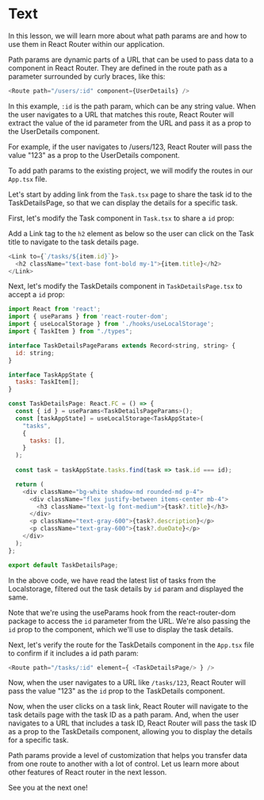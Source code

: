# Text

In this lesson, we will learn more about what path params are and how to use them in React Router within our application.

Path params are dynamic parts of a URL that can be used to pass data to a component in React Router. They are defined in the route path as a parameter surrounded by curly braces, like this:

```js
<Route path="/users/:id" component={UserDetails} />
```

In this example, `:id` is the path param, which can be any string value. When the user navigates to a URL that matches this route, React Router will extract the value of the id parameter from the URL and pass it as a prop to the UserDetails component.

For example, if the user navigates to /users/123, React Router will pass the value "123" as a prop to the UserDetails component.

To add path params to the existing project, we will modify the routes in our `App.tsx` file.

Let's start by adding link from the `Task.tsx` page to share the task id to the TaskDetailsPage, so that we can display the details for a specific task.

First, let's modify the Task component in `Task.tsx` to share a `id` prop:

Add a Link tag to the `h2` element as below so the user can click on the Task title to navigate to the task details page.

```js
<Link to={`/tasks/${item.id}`}>
  <h2 className="text-base font-bold my-1">{item.title}</h2>
</Link>
```

Next, let's modify the TaskDetails component in `TaskDetailsPage.tsx` to accept a `id` prop:

```js
import React from 'react';
import { useParams } from 'react-router-dom';
import { useLocalStorage } from './hooks/useLocalStorage';
import { TaskItem } from "./types";

interface TaskDetailsPageParams extends Record<string, string> {
  id: string;
}

interface TaskAppState {
  tasks: TaskItem[];
}

const TaskDetailsPage: React.FC = () => {
  const { id } = useParams<TaskDetailsPageParams>();
  const [taskAppState] = useLocalStorage<TaskAppState>(
    "tasks",
    {
      tasks: [],
    }
  );
  
  const task = taskAppState.tasks.find(task => task.id === id);

  return (
    <div className="bg-white shadow-md rounded-md p-4">
      <div className="flex justify-between items-center mb-4">
        <h3 className="text-lg font-medium">{task?.title}</h3>
      </div>
      <p className="text-gray-600">{task?.description}</p>
      <p className="text-gray-600">{task?.dueDate}</p>
    </div>
  );
};

export default TaskDetailsPage;
```

In the above code, we have read the latest list of tasks from the Localstorage, filtered out the task details by `id` param and displayed the same. 

Note that we're using the useParams hook from the react-router-dom package to access the `id` parameter from the URL. We're also passing the `id` prop to the component, which we'll use to display the task details.

Next, let's verify the route for the TaskDetails component in the `App.tsx` file to confirm if it includes a id path param:

```js
<Route path="/tasks/:id" element={ <TaskDetailsPage/> } />
```

Now, when the user navigates to a URL like `/tasks/123`, React Router will pass the value "123" as the `id` prop to the TaskDetails component.

Now, when the user clicks on a task link, React Router will navigate to the task details page with the task ID as a path param. And, when the user navigates to a URL that includes a task ID, React Router will pass the task ID as a prop to the TaskDetails component, allowing you to display the details for a specific task.

Path params provide a level of customization that helps you transfer data from one route to another with a lot of control. Let us learn more about other features of React router in the next lesson.

See you at the next one!


